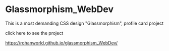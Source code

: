 # Glassmorphism_WebDev
This is a most demanding CSS design "Glassmorphism", profile card project

click here to see the project

https://rohanworld.github.io/glassmorphism_WebDev/
